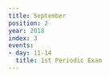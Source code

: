 ```yaml
---
title: September
position: 2
year: 2018
index: 3
events:
- day: 11-14
  title: 1st Periodic Exam
---
```


